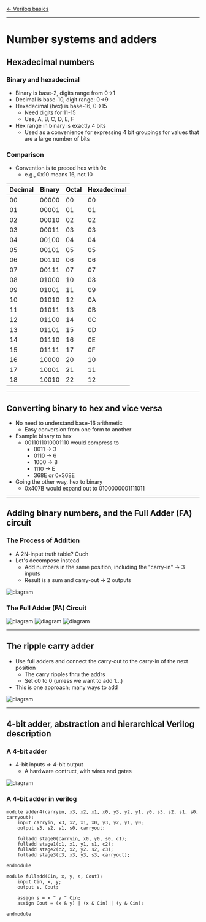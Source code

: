 [\<- Verilog basics](8.md)

---

# Number systems and adders

## Hexadecimal numbers

### Binary and hexadecimal

- Binary is base-2, digits range from 0->1
- Decimal is base-10, digit range: 0->9
- Hexadecimal (hex) is base-16, 0->15
	- Need digits for 11-15
	- Use, A, B, C, D, E, F
- Hex range in binary is exactly 4 bits
	- Used as a convenience for expressing 4 bit groupings for values that are a large number of bits

### Comparison

- Convention is to preced hex with 0x
	- e.g., 0x10 means 16, not 10

|Decimal|Binary|Octal|Hexadecimal|
|-------|------|-----|-----------|
|00     |00000 |00   |00         |
|01     |00001 |01   |01         |
|02     |00010 |02   |02         |
|03     |00011 |03   |03         |
|04     |00100 |04   |04         |
|05     |00101 |05   |05         |
|06     |00110 |06   |06         |
|07     |00111 |07   |07         |
|08     |01000 |10   |08         |
|09     |01001 |11   |09         |
|10     |01010 |12   |0A         |
|11     |01011 |13   |0B         |
|12     |01100 |14   |0C         |
|13     |01101 |15   |0D         |
|14     |01110 |16   |0E         |
|15     |01111 |17   |0F         |
|16     |10000 |20   |10         |
|17     |10001 |21   |11         |
|18     |10010 |22   |12         |

---

## Converting binary to hex and vice versa

- No need to understand base-16 arithmetic
	- Easy conversion from one form to another
- Example binary to hex
	- 0011011010001110 would compress to
		- 0011 -> 3
		- 0110 -> 6
		- 1000 -> 8
		- 1110 -> E
		- 368E or 0x368E
- Going the other way, hex to binary
	- 0x407B would expand out to 0100000001111011

---

## Adding binary numbers, and the Full Adder (FA) circuit

### The Process of Addition

- A 2N-input truth table? Ouch
- Let's decompose instead
	- Add numbers in the same position, including the "carry-in" -> 3 inputs
	- Result is a sum and carry-out -> 2 outputs

![diagram](9.1.png)

### The Full Adder (FA) Circuit

![diagram](9.2.png)
![diagram](9.3.png)
![diagram](9.4.png)

---

## The ripple carry adder

- Use full adders and connect the carry-out to the carry-in of the next position
	- The carry ripples thru the addrs
	- Set c0 to 0 (unless we want to add 1...)
- This is one approach; many ways to add

![diagram](9.5.png)

---

## 4-bit adder, abstraction and hierarchical Verilog description

### A 4-bit adder

- 4-bit inputs => 4-bit output
	- A hardware contruct, with wires and gates

![diagram](9.6.png)

### A 4-bit adder in verilog

```
module adder4(carryin, x3, x2, x1, x0, y3, y2, y1, y0, s3, s2, s1, s0, carryout);
	input carryin, x3, x2, x1, x0, y3, y2, y1, y0;
	output s3, s2, s1, s0, carryout;

	fulladd stage0(carryin, x0, y0, s0, c1);
	fulladd stage1(c1, x1, y1, s1, c2);
	fulladd stage2(c2, x2, y2. s2, c3);
	fulladd stage3(c3, x3, y3, s3, carryout);

endmodule

module fulladd(Cin, x, y, s, Cout);
	input Cin, x, y;
	output s, Cout;

	assign s = x ^ y ^ Cin;
	assign Cout = (x & y) | (x & Cin) | (y & Cin);

endmodule
```
